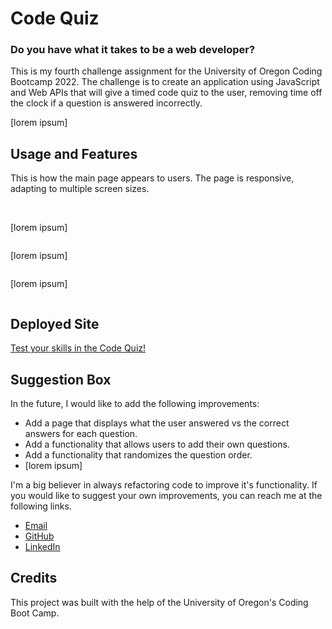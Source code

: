 # Code Quiz

### Do you have what it takes to be a web developer?

This is my fourth challenge assignment for the University of Oregon Coding Bootcamp 2022. The challenge is to create an application using JavaScript and Web APIs that will give a timed code quiz to the user, removing time off the clock if a question is answered incorrectly.

[lorem ipsum]

## Usage and Features

This is how the main page appears to users. The page is responsive, adapting to multiple screen sizes.

<p align="center">
<img src=""/>
<img src="">
</p>

[lorem ipsum]

<p align="center"><img src=""/></p>

[lorem ipsum]

<p align="center"><img src=""/></p>

[lorem ipsum]

<p align="center"><img src=""/></p>

## Deployed Site

<a href="">Test your skills in the Code Quiz!<a>

## Suggestion Box

In the future, I would like to add the following improvements:

- Add a page that displays what the user answered vs the correct answers for each question. 
- Add a functionality that allows users to add their own questions. 
- Add a functionality that randomizes the question order.
- [lorem ipsum]

I'm a big believer in always refactoring code to improve it's functionality. If you would like to suggest your own improvements, you can reach me at the following links.

- <a href="mailto:ashlynn4567@gmail.com">Email<a>
- <a href="https://github.com/ashlynn4567">GitHub<a>
- <a href="www.linkedin.com/in/Ashley-Lynn-Smith">LinkedIn<a>

## Credits

This project was built with the help of the University of Oregon's Coding Boot Camp.
